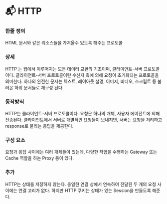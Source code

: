 # :mailbox_with_mail: HTTP


### 한줄 정의
HTML 문서와 같은 리소스들을 가져올수 있도록 해주는 프로토콜
### 상세
HTTP 는 웹에서 이루어지는 모든 데이터 교환의 기초이며, 클라이언트-서버 프로토콜이다.
클라이언트-서버 프로토콜이란 수신자 측에 의해 요청이 초기화되는 프로토콜을 의미한다. 하나의 완전한 문서는 텍스트, 레이아웃 설명, 이미지, 비디오, 스크립트 등 불러온 하위 문서들로 재구성 된다.
### 동작방식
HTTP는 클라이언트-서버 프로토콜이다. 요청은 하나의 개체, 사용자 에이전트에 의해 전송된다. 클라이언트에서 서버로 개별적인 요청들이 보내지면, 서버는 요청을 처리하고 response로 불리는 응답을 제공한다.
### 구성 요소
요청과 응답 사이에는 여러 개체들이 있는데, 다양한 작업을 수행하는 Gateway 또는 Cache 역할을 하는 Proxy 등이 있다.
### 추가
HTTP는 상태를 저장하지 않는다. 동일한 연결 상에서 연속하여 전달된 두 개의 요청 사이에는 연결 고리가 없다. 하지만 HTTP 쿠키는 상태가 있는 Session을 만들도록 해준다.
